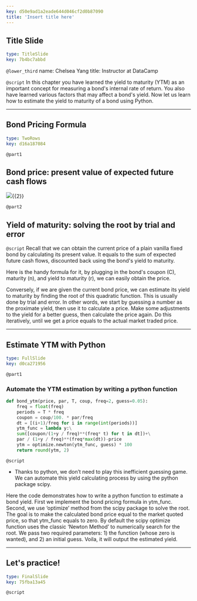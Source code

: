 ```yaml
---
key: d50e9ad1a2eade644d046cf2d0b87090
title: 'Insert title here'
---
```


## Title Slide

```yaml
type: TitleSlide
key: 7b4bc7abbd
```

`@lower_third`
name: Chelsea Yang
title: Instructor at DataCamp

`@script`
In this chapter you have learned the yield to maturity (YTM) as an important concept for measuring a bond's internal rate of return. You also have learned various factors that may affect a bond's yield. Now let us learn how to estimate the yield to maturity of a bond using Python.

---

## Bond Pricing Formula

```yaml
type: TwoRows
key: d16a187084
```

`@part1`
## Bond price: present value of expected future cash flows

![](https://assets.datacamp.com/production/repositories/5224/datasets/6a4e1ff013a83e42e8383cabea18b37704e67154/BondPrice_Formula.png){{2}}

`@part2`
## Yield of maturity: solving the root by trial and error

`@script`
Recall that we can obtain the current price of a plain vanilla fixed bond by calculating its present value. It equals to the sum of expected future cash flows, discounted back using the bond's yield to maturity.
 
Here is the handy formula for it, by plugging in the bond's coupon (C), maturity (n), and yield to maturity (r), we can easily obtain the price.
 
Conversely, if we are given the current bond price, we can estimate its yield to maturity by finding the root of this quadratic function. This is usually done by trial and error. In other words, we start by guessing a number as the proximate yield, then use it to calculate a price. Make some adjustments to the yield for a better guess, then calculate the price again. Do this iteratively, until we get a price equals to the actual market traded price.

---

## Estimate YTM with Python

```yaml
type: FullSlide
key: d0ca271956
```

`@part1`
### Automate the YTM estimation by writing a python function

```python
def bond_ytm(price, par, T, coup, freq=2, guess=0.05):
    freq = float(freq)
    periods = T * freq
    coupon = coup/100. * par/freq
    dt = [(i+1)/freq for i in range(int(periods))]
    ytm_func = lambda y:\
    sum([coupon/(1+y / freq)**(freq* t) for t in dt])+\
    par / (1+y / freq)**(freq*max(dt))-price
    ytm = optimize.newton(ytm_func, guess) * 100
    return round(ytm, 2)

```

`@script`
* Thanks to python, we don’t need to play this inefficient guessing game. We can automate this yield calculating process by using the python package scipy. 
 
Here the code demonstrates how to write a python function to estimate a bond yield. First we implement the bond pricing formula in ytm_func. Second, we use ‘optimize’ method from the scipy package to solve the root. The goal is to make the calculated bond price equal to the market quoted price, so that ytm_func equals to zero. By default the scipy optimize function uses the classic ‘Newton Method’ to numerically search for the root. We pass two required parameters: 1) the function (whose zero is wanted), and 2) an initial guess. Voila, it will output the estimated yield.


---

## Let's practice!

```yaml
type: FinalSlide
key: 75fba13a45
```

`@script`
